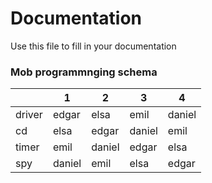 # Documentation

Use this file to fill in your documentation
### Mob programmnging schema
|   |  1 |  2 | 3  |  4 |
|---|---|---|---|---|
| driver  | edgar  | elsa  | emil  |  daniel |
| cd  |  elsa |  edgar |  daniel |  emil |
| timer  | emil  | daniel  | edgar  | elsa  |
| spy  | daniel  | emil  | elsa  |  edgar |
